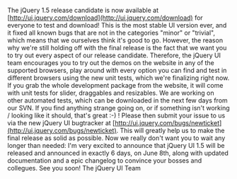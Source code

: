 The jQuery 1.5 release candidate is now available at
[http://ui.jquery.com/download](http://ui.jquery.com/download) for
everyone to test and download! This is the most stable UI version ever,
and it fixed all known bugs that are not in the categories "minor" or
"trivial", which means that we ourselves think it's good to go. However,
the reason why we're still holding off with the final release is the
fact that we want you to try out every aspect of our release candidate.
Therefore, the jQuery UI team encourages you to try out the demos on the
website in any of the supported browsers, play around with every option
you can find and test in different browsers using the new unit tests,
which we're finalizing right now. If you grab the whole development
package from the website, it will come with unit tests for slider,
draggables and resizables. We are working on other automated tests,
which can be downloaded in the next few days from our SVN. If you find
anything strange going on, or if something isn't working / looking like
it should, that's great :-) ! Please then submit your issue to us via
the new jQuery UI bugtracker at
[http://ui.jquery.com/bugs/newticket](http://ui.jquery.com/bugs/newticket).
This will greatly help us to make the final release as solid as
possible. Now we really don't want you to wait any longer than needed:
I'm very excited to announce that jQuery UI 1.5 will be released and
announced in exactly 6 days, on June 8th, along with updated
documentation and a epic changelog to convince your bosses and
collegues. See you soon! The jQuery UI Team
